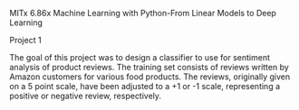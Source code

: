 MITx 6.86x
Machine Learning with Python-From Linear Models to Deep Learning

Project 1

The goal of this project was to design a classifier to use for sentiment analysis of product reviews. The training set consists of reviews written by Amazon customers for various food products. The reviews, originally given on a 5 point scale, have been adjusted to a +1 or -1 scale, representing a positive or negative review, respectively.
